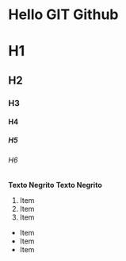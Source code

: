 # Hello GIT Github

# H1
## H2
### H3
#### H4
##### H5
###### H6

**Texto Negrito**
__Texto Negrito__

1. Item
2. Item
3. Item

* Item
* Item
* Item
